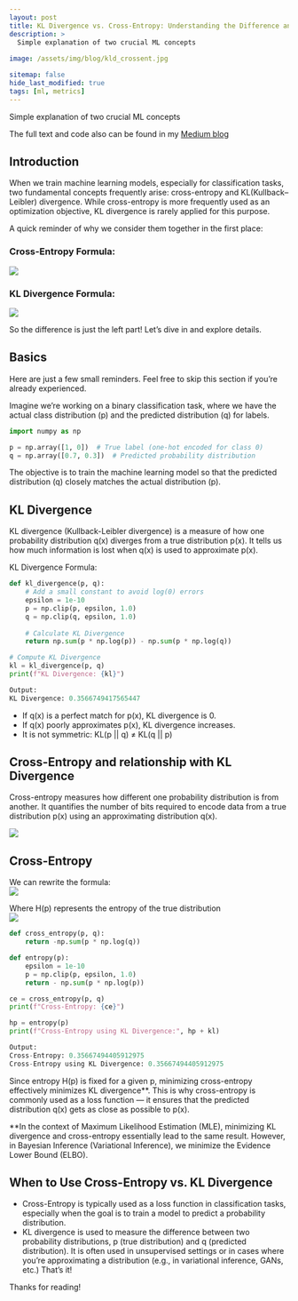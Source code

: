 ```yaml
---
layout: post
title: KL Divergence vs. Cross-Entropy: Understanding the Difference and Similarities
description: >
  Simple explanation of two crucial ML concepts
  
image: /assets/img/blog/kld_crossent.jpg

sitemap: false
hide_last_modified: true
tags: [ml, metrics]
---
```


Simple explanation of two crucial ML concepts

The full text and code also can be found in my [Medium blog](https://medium.com/@katykas/kl-divergence-vs-cross-entropy-understanding-the-difference-and-similarities-9cbc0c796598)

## Introduction
When we train machine learning models, especially for classification tasks, two fundamental concepts frequently arise: cross-entropy and KL(Kullback–Leibler) divergence. While cross-entropy is more frequently used as an optimization objective, KL divergence is rarely applied for this purpose.

A quick reminder of why we consider them together in the first place:

### Cross-Entropy Formula:
![](https://miro.medium.com/v2/resize:fit:828/format:webp/1*lfZ9hhE-5FUxNXQ0_0J7Wg.png)

### KL Divergence Formula:
![](https://miro.medium.com/v2/resize:fit:4800/format:webp/1*xDjm8bNW2dtblCX8_2SnXw.png)

So the difference is just the left part! Let’s dive in and explore details.

## Basics
Here are just a few small reminders. Feel free to skip this section if you’re already experienced.

Imagine we’re working on a binary classification task, where we have the actual class distribution (p) and the predicted distribution (q) for labels.

```python
import numpy as np

p = np.array([1, 0])  # True label (one-hot encoded for class 0)
q = np.array([0.7, 0.3])  # Predicted probability distribution
```

The objective is to train the machine learning model so that the predicted distribution (q) closely matches the actual distribution (p).

## KL Divergence
KL divergence (Kullback-Leibler divergence) is a measure of how one probability distribution q(x) diverges from a true distribution p(x). It tells us how much information is lost when q(x) is used to approximate p(x).


KL Divergence Formula:

```python
def kl_divergence(p, q):
    # Add a small constant to avoid log(0) errors
    epsilon = 1e-10
    p = np.clip(p, epsilon, 1.0)
    q = np.clip(q, epsilon, 1.0)
    
    # Calculate KL Divergence
    return np.sum(p * np.log(p)) - np.sum(p * np.log(q))

# Compute KL Divergence
kl = kl_divergence(p, q)
print(f"KL Divergence: {kl}")
```
```python
Output:
KL Divergence: 0.3566749417565447
```

* If q(x) is a perfect match for p(x), KL divergence is 0.
* If q(x) poorly approximates p(x), KL divergence increases.
* It is not symmetric: KL(p || q) ≠ KL(q || p)

## Cross-Entropy and relationship with KL Divergence
Cross-entropy measures how different one probability distribution is from another. It quantifies the number of bits required to encode data from a true distribution p(x) using an approximating distribution q(x).

![](https://miro.medium.com/v2/resize:fit:828/format:webp/1*lfZ9hhE-5FUxNXQ0_0J7Wg.png)

## Cross-Entropy
We can rewrite the formula:  
![](https://miro.medium.com/v2/resize:fit:1064/format:webp/1*VLVD6X6LNue3zJ7_dSAftw.png)

Where H(p) represents the entropy of the true distribution  
![](https://miro.medium.com/v2/resize:fit:610/format:webp/1*L9_tttKyPckrC4_ssE_nKA.png)

```python
def cross_entropy(p, q):
    return -np.sum(p * np.log(q))

def entropy(p):
    epsilon = 1e-10
    p = np.clip(p, epsilon, 1.0)
    return - np.sum(p * np.log(p))

ce = cross_entropy(p, q)
print(f"Cross-Entropy: {ce}")

hp = entropy(p)
print(f"Cross-Entropy using KL Divergence:", hp + kl)
```

```python
Output:
Cross-Entropy: 0.35667494405912975
Cross-Entropy using KL Divergence: 0.35667494405912975
```

Since entropy H(p) is fixed for a given p, minimizing cross-entropy effectively minimizes KL divergence**. This is why cross-entropy is commonly used as a loss function — it ensures that the predicted distribution q(x) gets as close as possible to p(x).

**In the context of Maximum Likelihood Estimation (MLE), minimizing KL divergence and cross-entropy essentially lead to the same result. However, in Bayesian Inference (Variational Inference), we minimize the Evidence Lower Bound (ELBO).

## When to Use Cross-Entropy vs. KL Divergence
* Cross-Entropy is typically used as a loss function in classification tasks, especially when the goal is to train a model to predict a probability distribution.
* KL divergence is used to measure the difference between two probability distributions, p (true distribution) and q (predicted distribution). It is often used in unsupervised settings or in cases where you’re approximating a distribution (e.g., in variational inference, GANs, etc.)
That’s it!

Thanks for reading!
